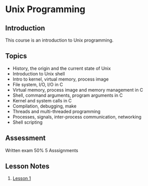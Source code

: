 # Unix Programming

## Introduction
This course is an introduction to Unix programming.

## Topics
* History, the origin and the current state of Unix
* Introduction to Unix shell
* Intro to kernel, virtual memory, process image
* File system, I/O, I/O in C
* Virtual memory, process image and memory management in C
* Shell, command arguments, program arguments in C
* Kernel and system calls in C
* Compilation, debugging, make
* Threads and multi-threaded programming
* Processes, signals, inter-process communication, networking
* Shell scripting

## Assessment
Written exam 50%
5 Asssignments


## Lesson Notes
1. [Lesson 1](lesson_notes/Lesson_1.md)
